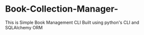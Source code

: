 # Book-Collection-Manager-
This is  Simple Book Management CLI Built using python's  CLI and SQLAlchemy ORM
